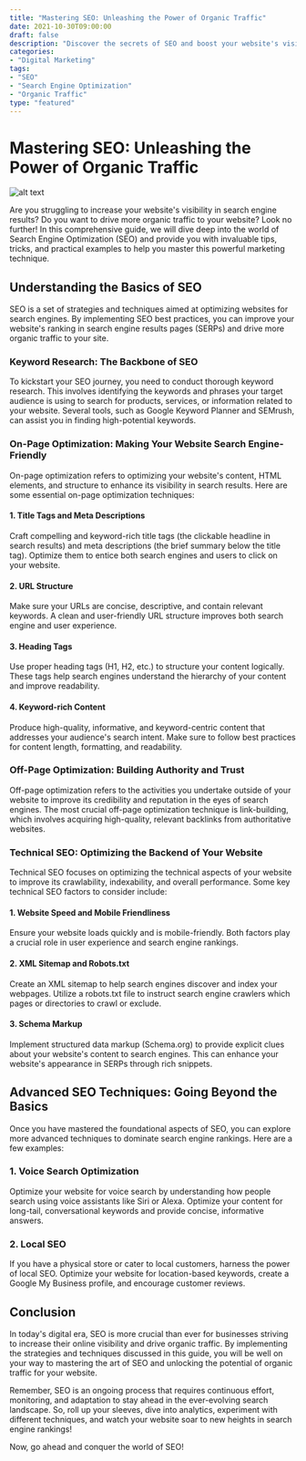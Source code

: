 ```yaml
--- 
title: "Mastering SEO: Unleashing the Power of Organic Traffic" 
date: 2021-10-30T09:00:00 
draft: false 
description: "Discover the secrets of SEO and boost your website's visibility in search engine results." 
categories: 
- "Digital Marketing" 
tags: 
- "SEO" 
- "Search Engine Optimization" 
- "Organic Traffic" 
type: "featured" 
--- 
```


# Mastering SEO: Unleashing the Power of Organic Traffic 

![alt text](https://example.com/seo-image.jpg)

Are you struggling to increase your website's visibility in search engine results? Do you want to drive more organic traffic to your website? Look no further! In this comprehensive guide, we will dive deep into the world of Search Engine Optimization (SEO) and provide you with invaluable tips, tricks, and practical examples to help you master this powerful marketing technique.

## Understanding the Basics of SEO

SEO is a set of strategies and techniques aimed at optimizing websites for search engines. By implementing SEO best practices, you can improve your website's ranking in search engine results pages (SERPs) and drive more organic traffic to your site.

### Keyword Research: The Backbone of SEO

To kickstart your SEO journey, you need to conduct thorough keyword research. This involves identifying the keywords and phrases your target audience is using to search for products, services, or information related to your website. Several tools, such as Google Keyword Planner and SEMrush, can assist you in finding high-potential keywords.

### On-Page Optimization: Making Your Website Search Engine-Friendly

On-page optimization refers to optimizing your website's content, HTML elements, and structure to enhance its visibility in search results. Here are some essential on-page optimization techniques:

#### 1. Title Tags and Meta Descriptions

Craft compelling and keyword-rich title tags (the clickable headline in search results) and meta descriptions (the brief summary below the title tag). Optimize them to entice both search engines and users to click on your website.

#### 2. URL Structure

Make sure your URLs are concise, descriptive, and contain relevant keywords. A clean and user-friendly URL structure improves both search engine and user experience.

#### 3. Heading Tags

Use proper heading tags (H1, H2, etc.) to structure your content logically. These tags help search engines understand the hierarchy of your content and improve readability.

#### 4. Keyword-rich Content

Produce high-quality, informative, and keyword-centric content that addresses your audience's search intent. Make sure to follow best practices for content length, formatting, and readability.

### Off-Page Optimization: Building Authority and Trust

Off-page optimization refers to the activities you undertake outside of your website to improve its credibility and reputation in the eyes of search engines. The most crucial off-page optimization technique is link-building, which involves acquiring high-quality, relevant backlinks from authoritative websites.

### Technical SEO: Optimizing the Backend of Your Website

Technical SEO focuses on optimizing the technical aspects of your website to improve its crawlability, indexability, and overall performance. Some key technical SEO factors to consider include:

#### 1. Website Speed and Mobile Friendliness

Ensure your website loads quickly and is mobile-friendly. Both factors play a crucial role in user experience and search engine rankings.

#### 2. XML Sitemap and Robots.txt

Create an XML sitemap to help search engines discover and index your webpages. Utilize a robots.txt file to instruct search engine crawlers which pages or directories to crawl or exclude.

#### 3. Schema Markup

Implement structured data markup (Schema.org) to provide explicit clues about your website's content to search engines. This can enhance your website's appearance in SERPs through rich snippets.

## Advanced SEO Techniques: Going Beyond the Basics

Once you have mastered the foundational aspects of SEO, you can explore more advanced techniques to dominate search engine rankings. Here are a few examples:

### 1. Voice Search Optimization

Optimize your website for voice search by understanding how people search using voice assistants like Siri or Alexa. Optimize your content for long-tail, conversational keywords and provide concise, informative answers.

### 2. Local SEO

If you have a physical store or cater to local customers, harness the power of local SEO. Optimize your website for location-based keywords, create a Google My Business profile, and encourage customer reviews.

## Conclusion

In today's digital era, SEO is more crucial than ever for businesses striving to increase their online visibility and drive organic traffic. By implementing the strategies and techniques discussed in this guide, you will be well on your way to mastering the art of SEO and unlocking the potential of organic traffic for your website.

Remember, SEO is an ongoing process that requires continuous effort, monitoring, and adaptation to stay ahead in the ever-evolving search landscape. So, roll up your sleeves, dive into analytics, experiment with different techniques, and watch your website soar to new heights in search engine rankings!

Now, go ahead and conquer the world of SEO!
